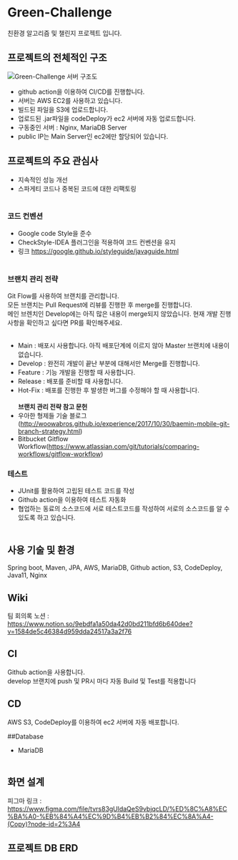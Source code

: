 Green-Challenge
=============
친환경 알고리즘 및 챌린지 프로젝트 입니다.<br>

## 프로젝트의 전체적인 구조
![Green-Challenge 서버 구조도](https://user-images.githubusercontent.com/32195300/149613847-ec2c1de0-f1bc-4bce-96c8-fe523a627ca9.png)
- github action을 이용하여 CI/CD를 진행합니다.
- 서버는 AWS EC2를 사용하고 있습니다.<br>
- 빌드된 파일을 S3에 업로드합니다.
- 업로드된 .jar파일을 codeDeploy가 ec2 서버에 자동 업로드합니다.
- 구동중인 서버 : Nginx, MariaDB Server
- public IP는 Main Server인 ec2에만 할당되어 있습니다.


## 프로젝트의 주요 관심사
- 지속적인 성능 개선
- 스파게티 코드나 중복된 코드에 대한 리팩토링
  <br><br>
### 코드 컨벤션
- Google code Style을 준수
- CheckStyle-IDEA 플러그인을 적용하여 코드 컨벤션을 유지
- 링크 https://google.github.io/styleguide/javaguide.html
  <br><br>

### 브랜치 관리 전략
Git Flow를 사용하여 브랜치를 관리합니다.<br>
모든 브랜치는 Pull Request에 리뷰를 진행한 후 merge를 진행합니다.<br>
메인 브렌치인 Develop에는 아직 많은 내용이 merge되지 않았습니다. 현재 개발 진행사항을 확인하고 싶다면 PR를 확인해주세요.<br><br>
- Main : 배포시 사용합니다. 아직 배포단계에 이르지 않아 Master 브랜치에 내용이 없습니다.
- Develop : 완전히 개발이 끝난 부분에 대해서만 Merge를 진행합니다.
- Feature : 기능 개발을 진행할 때 사용합니다.
- Release : 배포를 준비할 때 사용합니다.
- Hot-Fix : 배포를 진행한 후 발생한 버그를 수정해야 할 때 사용합니다.
  <br><br>
  <b>브랜치 관리 전략 참고 문헌</b><br>
- 우아한 형제들 기술 블로그(http://woowabros.github.io/experience/2017/10/30/baemin-mobile-git-branch-strategy.html)
- Bitbucket Gitflow Workflow(https://www.atlassian.com/git/tutorials/comparing-workflows/gitflow-workflow)

### 테스트
- JUnit를 활용하여 고립된 테스트 코드를 작성
- Github action을 이용하여 테스트 자동화
- 협업하는 동료의 소스코드에 서로 테스트코드를 작성하여 서로의 소스코드를 알 수 있도록 하고 있습니다.
  <br><br>

## 사용 기술 및 환경
Spring boot, Maven, JPA, AWS, MariaDB, Github action, S3, CodeDeploy, Java11, Nginx
<br>

## Wiki
팀 회의록 노션 : https://www.notion.so/9ebdfa1a50da42d0bd211bfd6b640dee?v=1584de5c46384d959dda24517a3a2f76

## CI
Github action을 사용합니다.<br>
develop 브랜치에 push 및 PR시 마다 자동 Build 및 Test를 적용합니다<br>

## CD
AWS S3, CodeDeploy를 이용하여 ec2 서버에 자동 배포합니다.<br>

##Database
- MariaDB<br><br>

## 화면 설계
피그마 링크 : 
https://www.figma.com/file/tvrs83gUldaQeS9vbjqcLD/%ED%8C%A8%EC%BA%A0-%EB%84%A4%EC%9D%B4%EB%B2%84%EC%8A%A4-(Copy)?node-id=2%3A4

## 프로젝트 DB ERD
